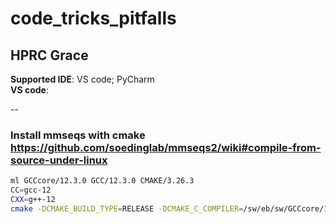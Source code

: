 # code_tricks_pitfalls
## HPRC Grace
**Supported IDE**: VS code; PyCharm \
**VS code**:



--
### Install mmseqs with cmake https://github.com/soedinglab/mmseqs2/wiki#compile-from-source-under-linux
```bash
ml GCCcore/12.3.0 GCC/12.3.0 CMAKE/3.26.3
CC=gcc-12
CXX=g++-12
cmake -DCMAKE_BUILD_TYPE=RELEASE -DCMAKE_C_COMPILER=/sw/eb/sw/GCCcore/12.3.0/bin/gcc -DCMAKE_INSTALL_PREFIX=. ..
